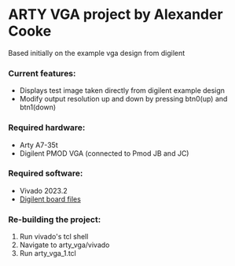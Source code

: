 # ARTY VGA project by Alexander Cooke

Based initially on the example vga design from digilent

### Current features:
- Displays test image taken directly from digilent example design
- Modify output resolution up and down by pressing btn0(up) and btn1(down)

### Required hardware:
- Arty A7-35t
- Digilent PMOD VGA (connected to Pmod JB and JC)

### Required software:
- Vivado 2023.2
- [Digilent board files](https://github.com/Digilent/vivado-boards)

### Re-building the project:
1. Run vivado's tcl shell
2. Navigate to arty_vga/vivado
3. Run arty_vga_1.tcl